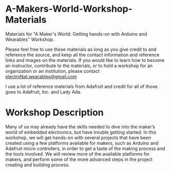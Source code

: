 # A-Makers-World-Workshop-Materials
Materials for "A Maker's World: Getting hands-on with Arduino and Wearables" Workshop.

Please feel free to use these materials as long as you give credit to and reference the source, and keep all the contact information and reference links and images on the materials. If you would like to learn how to become an instructor, contribute to the materials, or to hold a workshop for an organization or an institution, please contact electroNat.wearables@gmail.com

I use a lot of reference materials from Adafruit and credit for all of those goes to Adafruit, Inc. and Lady Ada.

# Workshop Description
Many of us may already have the skills needed to dive into the maker’s world of embedded  electronics, but have trouble getting started. In this workshop, we will get hands-on with several  projects that have been created using a few platforms available for makers, such as Arduino and  Adafruit micro controllers, in order to get a taste of the making process and the tools involved.  We will review more of the available platforms for makers, and perform some of the more  advanced steps in the project creating and building process.
